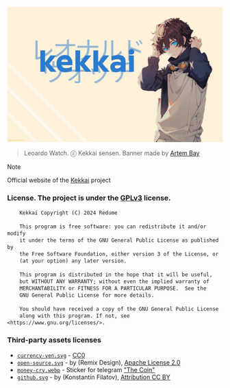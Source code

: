 <p align="center"><img src="assets/banner.png" alt="kekkai banner"></p>

> Leoardo  Watch. ⓒ Kekkai sensen. Banner made by [Artem Bay](https://github.com/ArtemBay/)

> [!NOTE]
> Official website of the [Kekkai](https://github.com/Redume/Kekkai) project

### License. The project is under the [GPLv3](https://www.gnu.org/licenses/gpl-3.0.html) license.

```
    Kekkai Copyright (C) 2024 Redume

    This program is free software: you can redistribute it and/or modify
    it under the terms of the GNU General Public License as published by
    the Free Software Foundation, either version 3 of the License, or
    (at your option) any later version.

    This program is distributed in the hope that it will be useful,
    but WITHOUT ANY WARRANTY; without even the implied warranty of
    MERCHANTABILITY or FITNESS FOR A PARTICULAR PURPOSE.  See the
    GNU General Public License for more details.

    You should have received a copy of the GNU General Public License
    along with this program. If not, see <https://www.gnu.org/licenses/>.
```

### Third-party assets licenses
- [`currency-yen.svg`](./src/web/static/assets/icons/currency-yen.svg) - [CC0](https://www.svgrepo.com/svg/471305/currency-yen-circle)
- [`open-source.svg`](./src/web/static/assets/icons/open-source.svg) - by (Remix Design), [Apache License 2.0](https://www.svgrepo.com/svg/347241/open-source)
- [`money-cry.webp`](./src/web/static/assets/animation/money-cry.webp) - Sticker for telegram ["The Coin"](https://t.me/addstickers/TheCoin)
- [`github.svg`](./src/web/static/assets/icons/github.svg) - by (Konstantin Filatov), [Attribution CC BY](https://www.svgrepo.com/svg/521688/github)

